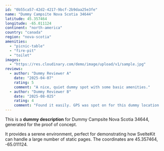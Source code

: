 ```yaml
---
id: "0b55ca57-42d2-4217-9bcf-2b9daa25e3fe"
name: "Dummy Campsite Nova Scotia 34644"
latitude: 45.357464
longitude: -65.011124
continent: "north-america"
country: "canada"
region: "nova-scotia"
amenities:
  - "picnic-table"
  - "fire-pit"
  - "toilet"
images:
  - "https://res.cloudinary.com/demo/image/upload/v1/sample.jpg"
reviews:
  - author: "Dummy Reviewer A"
    date: "2025-04-07"
    rating: 5
    comment: "A nice, quiet dummy spot with some basic amenities."
  - author: "Dummy Reviewer B"
    date: "2025-08-025"
    rating: 4
    comment: "Found it easily. GPS was spot on for this dummy location."
---
```


This is a **dummy description** for Dummy Campsite Nova Scotia 34644, generated for the proof of concept.

It provides a serene environment, perfect for demonstrating how SvelteKit can handle a large number of static pages. The coordinates are 45.357464, -65.011124.
